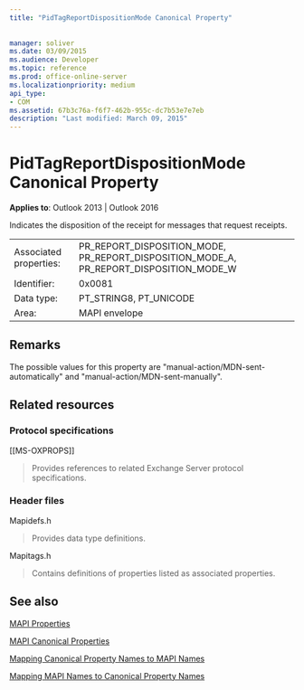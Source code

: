 ```yaml
---
title: "PidTagReportDispositionMode Canonical Property"
 
 
manager: soliver
ms.date: 03/09/2015
ms.audience: Developer
ms.topic: reference
ms.prod: office-online-server
ms.localizationpriority: medium
api_type:
- COM
ms.assetid: 67b3c76a-f6f7-462b-955c-dc7b53e7e7eb
description: "Last modified: March 09, 2015"
---
```


# PidTagReportDispositionMode Canonical Property

  
  
**Applies to**: Outlook 2013 | Outlook 2016 
  
Indicates the disposition of the receipt for messages that request receipts. 
  
|||
|:-----|:-----|
|Associated properties:  <br/> |PR_REPORT_DISPOSITION_MODE, PR_REPORT_DISPOSITION_MODE_A, PR_REPORT_DISPOSITION_MODE_W  <br/> |
|Identifier:  <br/> |0x0081  <br/> |
|Data type:  <br/> |PT_STRING8, PT_UNICODE  <br/> |
|Area:  <br/> |MAPI envelope  <br/> |
   
## Remarks

The possible values for this property are "manual-action/MDN-sent-automatically" and "manual-action/MDN-sent-manually".
  
## Related resources

### Protocol specifications

[[MS-OXPROPS]] 
  
> Provides references to related Exchange Server protocol specifications.
    
### Header files

Mapidefs.h
  
> Provides data type definitions.
    
Mapitags.h
  
> Contains definitions of properties listed as associated properties.
    
## See also



[MAPI Properties](mapi-properties.md)
  
[MAPI Canonical Properties](mapi-canonical-properties.md)
  
[Mapping Canonical Property Names to MAPI Names](mapping-canonical-property-names-to-mapi-names.md)
  
[Mapping MAPI Names to Canonical Property Names](mapping-mapi-names-to-canonical-property-names.md)

